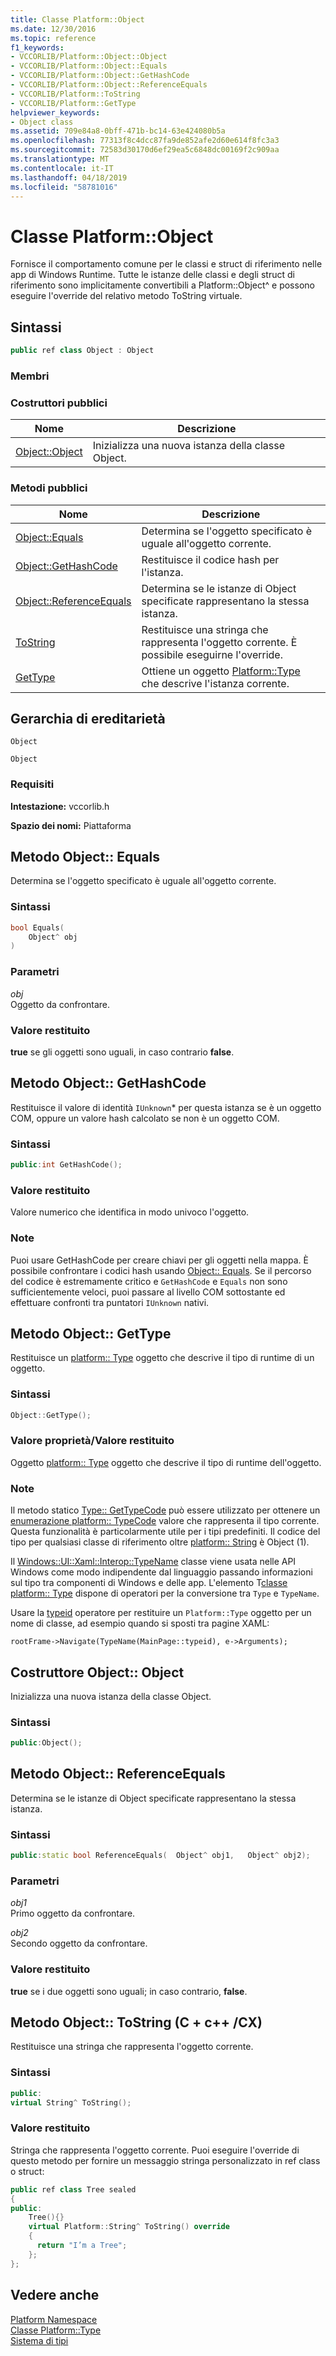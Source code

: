 ```yaml
---
title: Classe Platform::Object
ms.date: 12/30/2016
ms.topic: reference
f1_keywords:
- VCCORLIB/Platform::Object::Object
- VCCORLIB/Platform::Object::Equals
- VCCORLIB/Platform::Object::GetHashCode
- VCCORLIB/Platform::Object::ReferenceEquals
- VCCORLIB/Platform::ToString
- VCCORLIB/Platform::GetType
helpviewer_keywords:
- Object class
ms.assetid: 709e84a8-0bff-471b-bc14-63e424080b5a
ms.openlocfilehash: 77313f8c4dcc87fa9de852afe2d60e614f8fc3a3
ms.sourcegitcommit: 72583d30170d6ef29ea5c6848dc00169f2c909aa
ms.translationtype: MT
ms.contentlocale: it-IT
ms.lasthandoff: 04/18/2019
ms.locfileid: "58781016"
---
```

# <a name="platformobject-class"></a>Classe Platform::Object

Fornisce il comportamento comune per le classi e struct di riferimento nelle app di Windows Runtime. Tutte le istanze delle classi e degli struct di riferimento sono implicitamente convertibili a Platform::Object^ e possono eseguire l'override del relativo metodo ToString virtuale.

## <a name="syntax"></a>Sintassi

```cpp
public ref class Object : Object
```

### <a name="members"></a>Membri

### <a name="public-constructors"></a>Costruttori pubblici

|Nome|Descrizione|
|----------|-----------------|
|[Object::Object](#ctor)|Inizializza una nuova istanza della classe Object.|

### <a name="public-methods"></a>Metodi pubblici

|Nome|Descrizione|
|----------|-----------------|
|[Object::Equals](#equals)|Determina se l'oggetto specificato è uguale all'oggetto corrente.|
|[Object::GetHashCode](#gethashcode)|Restituisce il codice hash per l'istanza.|
|[Object::ReferenceEquals](#referenceequals)|Determina se le istanze di Object specificate rappresentano la stessa istanza.|
|[ToString](#tostring)|Restituisce una stringa che rappresenta l'oggetto corrente. È possibile eseguirne l'override.|
|[GetType](#gettype)|Ottiene un oggetto [Platform::Type](../cppcx/platform-type-class.md) che descrive l'istanza corrente.|

## <a name="inheritance-hierarchy"></a>Gerarchia di ereditarietà

`Object`

`Object`

### <a name="requirements"></a>Requisiti

**Intestazione:** vccorlib.h

**Spazio dei nomi:** Piattaforma

## <a name="equals"></a> Metodo Object:: Equals

Determina se l'oggetto specificato è uguale all'oggetto corrente.

### <a name="syntax"></a>Sintassi

```cpp
bool Equals(
    Object^ obj
)
```

### <a name="parameters"></a>Parametri

*obj*<br/>
Oggetto da confrontare.

### <a name="return-value"></a>Valore restituito

**true** se gli oggetti sono uguali, in caso contrario **false**.

## <a name="gethashcode"></a>  Metodo Object:: GetHashCode

Restituisce il valore di identità `IUnknown`* per questa istanza se è un oggetto COM, oppure un valore hash calcolato se non è un oggetto COM.

### <a name="syntax"></a>Sintassi

```cpp
public:int GetHashCode();
```

### <a name="return-value"></a>Valore restituito

Valore numerico che identifica in modo univoco l'oggetto.

### <a name="remarks"></a>Note

Puoi usare GetHashCode per creare chiavi per gli oggetti nella mappa. È possibile confrontare i codici hash usando [Object:: Equals](#equals). Se il percorso del codice è estremamente critico e `GetHashCode` e `Equals` non sono sufficientemente veloci, puoi passare al livello COM sottostante ed effettuare confronti tra puntatori `IUnknown` nativi.

## <a name="gettype"></a>  Metodo Object:: GetType

Restituisce un [platform:: Type](../cppcx/platform-type-class.md) oggetto che descrive il tipo di runtime di un oggetto.

### <a name="syntax"></a>Sintassi

```cpp
Object::GetType();
```

### <a name="property-valuereturn-value"></a>Valore proprietà/Valore restituito

Oggetto [platform:: Type](../cppcx/platform-type-class.md) oggetto che descrive il tipo di runtime dell'oggetto.

### <a name="remarks"></a>Note

Il metodo statico [Type:: GetTypeCode](../cppcx/platform-type-class.md#gettypecode) può essere utilizzato per ottenere un [enumerazione platform:: TypeCode](../cppcx/platform-typecode-enumeration.md) valore che rappresenta il tipo corrente. Questa funzionalità è particolarmente utile per i tipi predefiniti. Il codice del tipo per qualsiasi classe di riferimento oltre [platform:: String](../cppcx/platform-string-class.md) è Object (1).

Il [Windows::UI::Xaml::Interop::TypeName](/uwp/api/windows.ui.xaml.interop.typename) classe viene usata nelle API Windows come modo indipendente dal linguaggio passando informazioni sul tipo tra componenti di Windows e delle app. L'elemento T[classe platform:: Type](../cppcx/platform-type-class.md) dispone di operatori per la conversione tra `Type` e `TypeName`.

Usare la [typeid](../extensions/typeid-cpp-component-extensions.md) operatore per restituire un `Platform::Type` oggetto per un nome di classe, ad esempio quando si sposti tra pagine XAML:

```
rootFrame->Navigate(TypeName(MainPage::typeid), e->Arguments);
```

## <a name="ctor"></a>  Costruttore Object:: Object

Inizializza una nuova istanza della classe Object.

### <a name="syntax"></a>Sintassi

```cpp
public:Object();
```

## <a name="referenceequals"></a>  Metodo Object:: ReferenceEquals

Determina se le istanze di Object specificate rappresentano la stessa istanza.

### <a name="syntax"></a>Sintassi

```cpp
public:static bool ReferenceEquals(  Object^ obj1,   Object^ obj2);
```

### <a name="parameters"></a>Parametri

*obj1*<br/>
Primo oggetto da confrontare.

*obj2*<br/>
Secondo oggetto da confrontare.

### <a name="return-value"></a>Valore restituito

**true** se i due oggetti sono uguali; in caso contrario, **false**.

## <a name="tostring"></a>  Metodo Object:: ToString (C + c++ /CX)

Restituisce una stringa che rappresenta l'oggetto corrente.

### <a name="syntax"></a>Sintassi

```cpp
public:
virtual String^ ToString();
```

### <a name="return-value"></a>Valore restituito

Stringa che rappresenta l'oggetto corrente. Puoi eseguire l'override di questo metodo per fornire un messaggio stringa personalizzato in ref class o struct:

```cpp
public ref class Tree sealed
{
public:
    Tree(){}
    virtual Platform::String^ ToString() override
    {
      return "I’m a Tree";
    };
};
```

## <a name="see-also"></a>Vedere anche

[Platform Namespace](platform-namespace-c-cx.md)<br/>
[Classe Platform::Type](platform-type-class.md)<br/>
[Sistema di tipi](type-system-c-cx.md)
